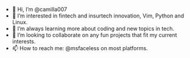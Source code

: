 - 👋 Hi, I’m @camilla007
- 👀 I’m interested in fintech and insurtech innovation, Vim, Python and Linux.
- 🌱 I’m always learning more about coding and new topics in tech.
- 💞️ I’m looking to collaborate on any fun projects that fit my current interests.
- 📫 How to reach me: @msfaceless on most platforms.

<!---
camilla007/camilla007 is a ✨ special ✨ repository because its `README.md` (this file) appears on your GitHub profile.
You can click the Preview link to take a look at your changes.
--->
